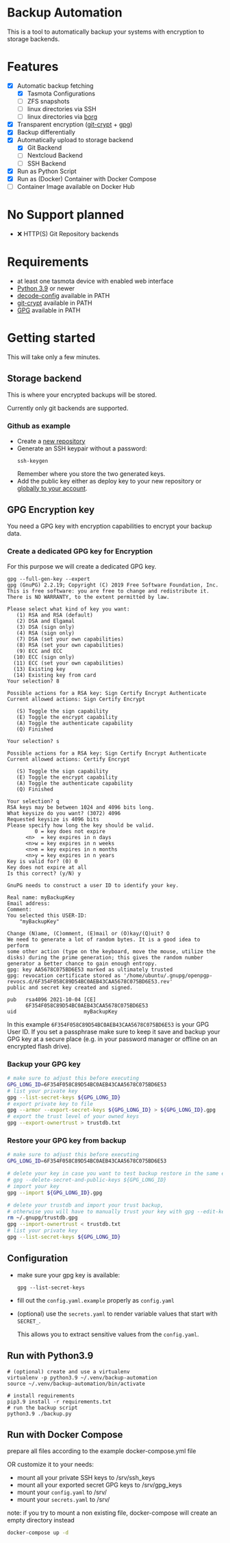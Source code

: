 # Backup Automation
This is a tool to automatically backup your systems with encryption to storage backends.

# Features

- [x] Automatic backup fetching
    - [x] Tasmota Configurations
    - [ ] ZFS snapshots
    - [ ] linux directories via SSH
    - [ ] linux directories via [borg](https://www.borgbackup.org/)
- [x] Transparent encryption ([git-crypt](https://github.com/AGWA/git-crypt) + [gpg](https://gnupg.org/))
- [x] Backup differentially
- [x] Automatically upload to storage backend
    - [x] Git Backend
    - [ ] Nextcloud Backend
    - [ ] SSH Backend
- [x] Run as Python Script
- [x] Run as (Docker) Container with Docker Compose
- [ ] Container Image available on Docker Hub

# No Support planned
- ❌ HTTP(S) Git Repository backends

# Requirements
- at least one tasmota device with enabled web interface
- [Python 3.9](https://linuxize.com/post/how-to-install-python-3-9-on-ubuntu-20-04/) or newer
- [decode-config](https://github.com/tasmota/decode-config) available in PATH
- [git-crypt](https://github.com/AGWA/git-crypt) available in PATH
- [GPG](https://gnupg.org/) available in PATH

# Getting started
This will take only a few minutes.

## Storage backend
This is where your encrypted backups will be stored.

Currently only git backends are supported.
### Github as example
- Create a [new repository](https://github.com/new)
- Generate an SSH keypair without a password:
    ```
    ssh-keygen
    ```
    Remember where you store the two generated keys.
- Add the public key either as deploy key to your new repository or [globally to your account](https://github.com/settings/ssh/new).

## GPG Encryption key
You need a GPG key with encryption capabilities to encrypt your backup data.
### Create a dedicated GPG key for Encryption
For this purpose we will create a dedicated GPG key.

```
gpg --full-gen-key --expert
gpg (GnuPG) 2.2.19; Copyright (C) 2019 Free Software Foundation, Inc.
This is free software: you are free to change and redistribute it.
There is NO WARRANTY, to the extent permitted by law.

Please select what kind of key you want:
   (1) RSA and RSA (default)
   (2) DSA and Elgamal
   (3) DSA (sign only)
   (4) RSA (sign only)
   (7) DSA (set your own capabilities)
   (8) RSA (set your own capabilities)
   (9) ECC and ECC
  (10) ECC (sign only)
  (11) ECC (set your own capabilities)
  (13) Existing key
  (14) Existing key from card
Your selection? 8

Possible actions for a RSA key: Sign Certify Encrypt Authenticate 
Current allowed actions: Sign Certify Encrypt 

   (S) Toggle the sign capability
   (E) Toggle the encrypt capability
   (A) Toggle the authenticate capability
   (Q) Finished

Your selection? s

Possible actions for a RSA key: Sign Certify Encrypt Authenticate 
Current allowed actions: Certify Encrypt 

   (S) Toggle the sign capability
   (E) Toggle the encrypt capability
   (A) Toggle the authenticate capability
   (Q) Finished

Your selection? q
RSA keys may be between 1024 and 4096 bits long.
What keysize do you want? (3072) 4096
Requested keysize is 4096 bits
Please specify how long the key should be valid.
         0 = key does not expire
      <n>  = key expires in n days
      <n>w = key expires in n weeks
      <n>m = key expires in n months
      <n>y = key expires in n years
Key is valid for? (0) 0
Key does not expire at all
Is this correct? (y/N) y

GnuPG needs to construct a user ID to identify your key.

Real name: myBackupKey
Email address: 
Comment: 
You selected this USER-ID:
    "myBackupKey"

Change (N)ame, (C)omment, (E)mail or (O)kay/(Q)uit? O
We need to generate a lot of random bytes. It is a good idea to perform
some other action (type on the keyboard, move the mouse, utilize the
disks) during the prime generation; this gives the random number
generator a better chance to gain enough entropy.
gpg: key AA5678C075BD6E53 marked as ultimately trusted
gpg: revocation certificate stored as '/home/ubuntu/.gnupg/openpgp-revocs.d/6F354F058C89D54BC0AEB43CAA5678C075BD6E53.rev'
public and secret key created and signed.

pub   rsa4096 2021-10-04 [CE]
      6F354F058C89D54BC0AEB43CAA5678C075BD6E53
uid                      myBackupKey
```
In this example `6F354F058C89D54BC0AEB43CAA5678C075BD6E53` is your GPG User ID.
If you set a passphrase make sure to keep it save and backup your GPG key at a secure place (e.g. in your password manager or offline on an encrypted flash drive).

### Backup your GPG key
```bash
# make sure to adjust this before executing
GPG_LONG_ID=6F354F058C89D54BC0AEB43CAA5678C075BD6E53
# list your private key
gpg --list-secret-keys ${GPG_LONG_ID}
# export private key to file
gpg --armor --export-secret-keys ${GPG_LONG_ID} > ${GPG_LONG_ID}.gpg
# export the trust level of your owned keys
gpg --export-ownertrust > trustdb.txt
```

### Restore your GPG key from backup
```bash
# make sure to adjust this before executing
GPG_LONG_ID=6F354F058C89D54BC0AEB43CAA5678C075BD6E53

# delete your key in case you want to test backup restore in the same environment
# gpg --delete-secret-and-public-keys ${GPG_LONG_ID}
# import your key
gpg --import ${GPG_LONG_ID}.gpg

# delete your trustdb and import your trust backup,
# otherwise you will have to manually trust your key with gpg --edit-key ${GPG_LONG_ID}
rm ~/.gnupg/trustdb.gpg
gpg --import-ownertrust < trustdb.txt
# list your private key
gpg --list-secret-keys ${GPG_LONG_ID}
```


## Configuration
- make sure your gpg key is available:
  ```
  gpg --list-secret-keys
  ```
- fill out the `config.yaml.example` properly as `config.yaml`
- (optional) use the `secrets.yaml` to render variable values that start with `SECRET_`.

  This allows you to extract sensitive values from the `config.yaml`.

## Run with Python3.9
```
# (optional) create and use a virtualenv
virtualenv -p python3.9 ~/.venv/backup-automation
source ~/.venv/backup-automation/bin/activate

# install requirements
pip3.9 install -r requirements.txt
# run the backup script
python3.9 ./backup.py
```

## Run with Docker Compose
prepare all files according to the example docker-compose.yml file

OR customize it to your needs:
- mount all your private SSH keys to /srv/ssh_keys
- mount all your exported secret GPG keys to /srv/gpg_keys
- mount your `config.yaml` to /srv/
- mount your `secrets.yaml` to /srv/

note: if you try to mount a non existing file, docker-compose will create an empty directory instead
```bash
docker-compose up -d
```
